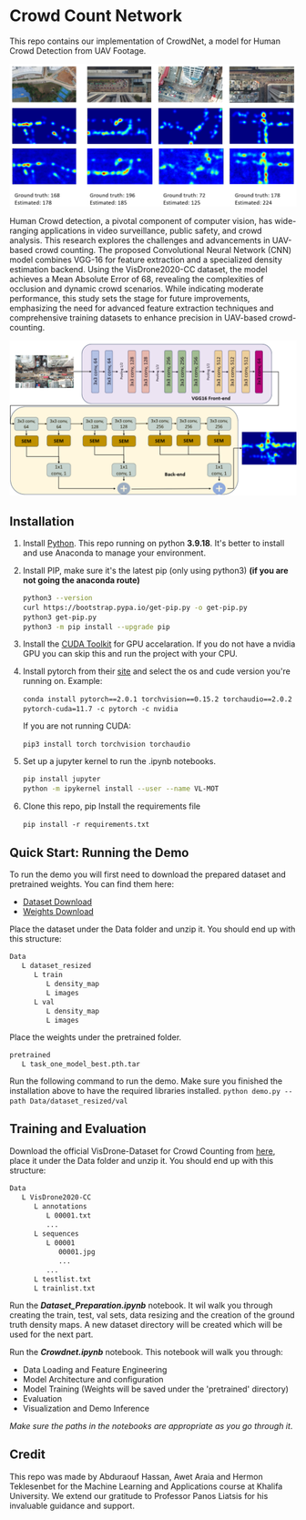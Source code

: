 # Crowd Count Network

This repo contains our implementation of CrowdNet, a model for Human Crowd Detection from UAV Footage.

![results](img/CrowdNet_Results.png)

Human Crowd detection, a pivotal component of computer vision, has wide-ranging applications in video surveillance, public safety, and crowd analysis. This research explores the challenges and advancements in UAV-based crowd counting. The proposed Convolutional Neural Network (CNN) model combines VGG-16 for feature extraction and a specialized density estimation backend. Using the VisDrone2020-CC dataset, the model achieves a Mean Absolute Error of 68, revealing the complexities of occlusion and dynamic crowd scenarios. While indicating moderate performance, this study sets the stage for future improvements, emphasizing the need for advanced feature extraction techniques and comprehensive training datasets to enhance precision in UAV-based crowd-counting.

![Architecture](img/architecture.png)

## Installation

1. Install [Python](https://www.python.org/downloads/). This repo running on python **3.9.18**. It's better to install and use Anaconda to manage your environment.
2. Install PIP, make sure it's the latest pip (only using python3) **(if you are not going the anaconda route)**

   ```bash
   python3 --version
   curl https://bootstrap.pypa.io/get-pip.py -o get-pip.py
   python3 get-pip.py
   python3 -m pip install --upgrade pip
   ```

3. Install the [CUDA Toolkit](https://developer.nvidia.com/cuda-toolkit) for GPU accelaration. If you do not have a nvidia GPU you can skip this and run the project with your CPU.
4. Install pytorch from their [site](https://pytorch.org/) and select the os and cude version you're running on. Example:

   `conda install pytorch==2.0.1 torchvision==0.15.2 torchaudio==2.0.2 pytorch-cuda=11.7 -c pytorch -c nvidia`

   If you are not running CUDA:

   `pip3 install torch torchvision torchaudio`
5. Set up a jupyter kernel to run the .ipynb notebooks.

   ```bash
   pip install jupyter
   python -m ipykernel install --user --name VL-MOT
   ```

6. Clone this repo, pip Install the requirements file

   `pip install -r requirements.txt`

## Quick Start: Running the Demo

To run the demo you will first need to download the prepared dataset and pretrained weights. You can find them here:

- [Dataset Download](https://kuacae-my.sharepoint.com/:u:/g/personal/100044982_ku_ac_ae/EVhf9Lp9B9xIlUFZCDJ9x40BvZpfq6QHWPSASYep4jT1qA?e=MhJIbi)
- [Weights Download](https://kuacae-my.sharepoint.com/:u:/g/personal/100044982_ku_ac_ae/EWgZ_4Qshw5GvvW4yJ3nD3sBKO7XjMQpgq1_fyTRGT2FOw?e=HxnGQO)

Place the dataset under the Data folder and unzip it. You should end up with this structure:

```
Data
   L dataset_resized
      L train
         L density_map
         L images
      L val
         L density_map
         L images
```

Place the weights under the pretrained folder.

```
pretrained
   L task_one_model_best.pth.tar
```

Run the following command to run the demo. Make sure you finished the installation above to have the required libraries installed.
`python demo.py --path Data/dataset_resized/val`

## Training and Evaluation

Download the official VisDrone-Dataset for Crowd Counting from [here](https://github.com/VisDrone/VisDrone-Dataset), place it under the Data folder and unzip it. You should end up with this structure:

```
Data
   L VisDrone2020-CC
      L annotations
         L 00001.txt
         ...
      L sequences
         L 00001
            00001.jpg
            ...
         ...
      L testlist.txt
      L trainlist.txt
```

Run the ***Dataset_Preparation.ipynb*** notebook. It wil walk you through creating the train, test, val sets, data resizing and the creation of the ground truth density maps. A new dataset directory will be created which will be used for the next part.

Run the ***Crowdnet.ipynb*** notebook. This notebook will walk you through:

- Data Loading and Feature Engineering
- Model Architecture and configuration
- Model Training (Weights will be saved under the 'pretrained' directory)
- Evaluation
- Visualization and Demo Inference

*Make sure the paths in the notebooks are appropriate as you go through it*.


## Credit

This repo was made by Abduraouf Hassan, Awet Araia and Hermon Teklesenbet for the Machine Learning and Applications course at Khalifa University. We extend our gratitude to Professor Panos Liatsis for his invaluable guidance and support.